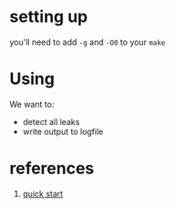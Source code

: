 # setting up

you'll need to add `-g` and `-O0` to your `make`

# Using

We want to:
- detect all leaks
- write output to logfile










# references

1. [quick start](https://valgrind.org/docs/manual/quick-start.html)
